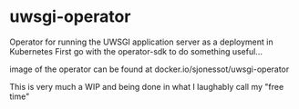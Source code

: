 # uwsgi-operator
Operator for running the UWSGI application server as a deployment in Kubernetes
First go with the operator-sdk to do something useful... 

image of the operator can be found at docker.io/sjonessot/uwsgi-operator

This is very much a WIP and being done in what I laughably call my "free time"
